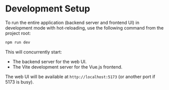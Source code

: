# Development Setup

To run the entire application (backend server and frontend UI) in development mode with hot-reloading, use the following command from the project root:

```bash
npm run dev
```

This will concurrently start:
-   The backend server for the web UI.
-   The Vite development server for the Vue.js frontend.

The web UI will be available at `http://localhost:5173` (or another port if 5173 is busy).
